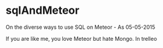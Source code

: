 # sqlAndMeteor
On the diverse ways to use SQL on Meteor - As 05-05-2015

If you are like me, you love Meteor but hate Mongo.
In trelleo
